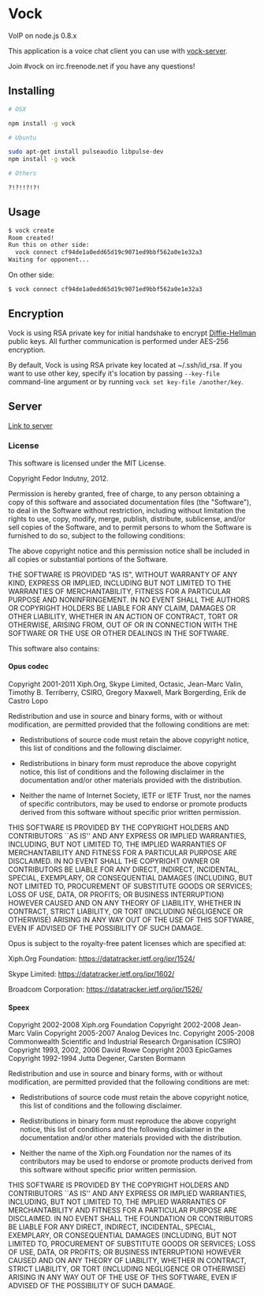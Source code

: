 # Vock

VoIP on node.js 0.8.x

This application is a voice chat client you can use with [vock-server](https://github.com/indutny/vock-server).

Join #vock on irc.freenode.net if you have any questions!

## Installing

```bash
# OSX

npm install -g vock

# Ubuntu

sudo apt-get install pulseaudio libpulse-dev
npm install -g vock

# Others

?!?!!?!?!
```

## Usage

```bash
$ vock create
Room created!
Run this on other side:
  vock connect cf94de1a0edd65d19c9071ed9bbf562a0e1e32a3
Waiting for opponent...
```

On other side:
```bash
$ vock connect cf94de1a0edd65d19c9071ed9bbf562a0e1e32a3
```

## Encryption

Vock is using RSA private key for initial handshake to encrypt
[Diffie-Hellman](http://en.wikipedia.org/wiki/Diffie%E2%80%93Hellman_key_exchange)
public keys. All further communication is performed under AES-256 encryption.

By default, Vock is using RSA private key located at ~/.ssh/id_rsa. If you want
to use other key, specify it's location by passing `--key-file` command-line
argument or by running `vock set key-file /another/key`.

## Server

[Link to server](https://github.com/indutny/vock-server)

### License

This software is licensed under the MIT License.

Copyright Fedor Indutny, 2012.

Permission is hereby granted, free of charge, to any person obtaining a
copy of this software and associated documentation files (the
"Software"), to deal in the Software without restriction, including
without limitation the rights to use, copy, modify, merge, publish,
distribute, sublicense, and/or sell copies of the Software, and to permit
persons to whom the Software is furnished to do so, subject to the
following conditions:

The above copyright notice and this permission notice shall be included
in all copies or substantial portions of the Software.

THE SOFTWARE IS PROVIDED "AS IS", WITHOUT WARRANTY OF ANY KIND, EXPRESS
OR IMPLIED, INCLUDING BUT NOT LIMITED TO THE WARRANTIES OF
MERCHANTABILITY, FITNESS FOR A PARTICULAR PURPOSE AND NONINFRINGEMENT. IN
NO EVENT SHALL THE AUTHORS OR COPYRIGHT HOLDERS BE LIABLE FOR ANY CLAIM,
DAMAGES OR OTHER LIABILITY, WHETHER IN AN ACTION OF CONTRACT, TORT OR
OTHERWISE, ARISING FROM, OUT OF OR IN CONNECTION WITH THE SOFTWARE OR THE
USE OR OTHER DEALINGS IN THE SOFTWARE.

This software also contains:

#### Opus codec

Copyright 2001-2011 Xiph.Org, Skype Limited, Octasic,
                    Jean-Marc Valin, Timothy B. Terriberry,
                    CSIRO, Gregory Maxwell, Mark Borgerding,
                    Erik de Castro Lopo

Redistribution and use in source and binary forms, with or without
modification, are permitted provided that the following conditions
are met:

- Redistributions of source code must retain the above copyright
notice, this list of conditions and the following disclaimer.

- Redistributions in binary form must reproduce the above copyright
notice, this list of conditions and the following disclaimer in the
documentation and/or other materials provided with the distribution.

- Neither the name of Internet Society, IETF or IETF Trust, nor the 
names of specific contributors, may be used to endorse or promote
products derived from this software without specific prior written
permission.

THIS SOFTWARE IS PROVIDED BY THE COPYRIGHT HOLDERS AND CONTRIBUTORS
``AS IS'' AND ANY EXPRESS OR IMPLIED WARRANTIES, INCLUDING, BUT NOT
LIMITED TO, THE IMPLIED WARRANTIES OF MERCHANTABILITY AND FITNESS FOR
A PARTICULAR PURPOSE ARE DISCLAIMED. IN NO EVENT SHALL THE COPYRIGHT OWNER
OR CONTRIBUTORS BE LIABLE FOR ANY DIRECT, INDIRECT, INCIDENTAL, SPECIAL,
EXEMPLARY, OR CONSEQUENTIAL DAMAGES (INCLUDING, BUT NOT LIMITED TO,
PROCUREMENT OF SUBSTITUTE GOODS OR SERVICES; LOSS OF USE, DATA, OR
PROFITS; OR BUSINESS INTERRUPTION) HOWEVER CAUSED AND ON ANY THEORY OF
LIABILITY, WHETHER IN CONTRACT, STRICT LIABILITY, OR TORT (INCLUDING
NEGLIGENCE OR OTHERWISE) ARISING IN ANY WAY OUT OF THE USE OF THIS
SOFTWARE, EVEN IF ADVISED OF THE POSSIBILITY OF SUCH DAMAGE.

Opus is subject to the royalty-free patent licenses which are
specified at:

Xiph.Org Foundation:
https://datatracker.ietf.org/ipr/1524/

Skype Limited:
https://datatracker.ietf.org/ipr/1602/

Broadcom Corporation:
https://datatracker.ietf.org/ipr/1526/

#### Speex

Copyright 2002-2008 	Xiph.org Foundation
Copyright 2002-2008 	Jean-Marc Valin
Copyright 2005-2007	Analog Devices Inc.
Copyright 2005-2008	Commonwealth Scientific and Industrial Research 
                        Organisation (CSIRO)
Copyright 1993, 2002, 2006 David Rowe
Copyright 2003 		EpicGames
Copyright 1992-1994	Jutta Degener, Carsten Bormann

Redistribution and use in source and binary forms, with or without
modification, are permitted provided that the following conditions
are met:

- Redistributions of source code must retain the above copyright
notice, this list of conditions and the following disclaimer.

- Redistributions in binary form must reproduce the above copyright
notice, this list of conditions and the following disclaimer in the
documentation and/or other materials provided with the distribution.

- Neither the name of the Xiph.org Foundation nor the names of its
contributors may be used to endorse or promote products derived from
this software without specific prior written permission.

THIS SOFTWARE IS PROVIDED BY THE COPYRIGHT HOLDERS AND CONTRIBUTORS
``AS IS'' AND ANY EXPRESS OR IMPLIED WARRANTIES, INCLUDING, BUT NOT
LIMITED TO, THE IMPLIED WARRANTIES OF MERCHANTABILITY AND FITNESS FOR
A PARTICULAR PURPOSE ARE DISCLAIMED.  IN NO EVENT SHALL THE FOUNDATION OR
CONTRIBUTORS BE LIABLE FOR ANY DIRECT, INDIRECT, INCIDENTAL, SPECIAL,
EXEMPLARY, OR CONSEQUENTIAL DAMAGES (INCLUDING, BUT NOT LIMITED TO,
PROCUREMENT OF SUBSTITUTE GOODS OR SERVICES; LOSS OF USE, DATA, OR
PROFITS; OR BUSINESS INTERRUPTION) HOWEVER CAUSED AND ON ANY THEORY OF
LIABILITY, WHETHER IN CONTRACT, STRICT LIABILITY, OR TORT (INCLUDING
NEGLIGENCE OR OTHERWISE) ARISING IN ANY WAY OUT OF THE USE OF THIS
SOFTWARE, EVEN IF ADVISED OF THE POSSIBILITY OF SUCH DAMAGE.
